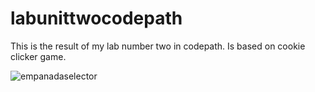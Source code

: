 # labunittwocodepath


This is the result of my lab number two in codepath. Is based on cookie clicker game.

![empanadaselector](https://user-images.githubusercontent.com/100320965/226098247-4adad39d-340b-4291-95c7-46a0978880fc.gif)
